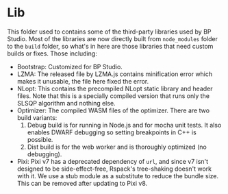 
# Lib

This folder used to contains some of the third-party libraries used by BP Studio.
Most of the libraries are now directly built from `node_modules` folder to the `build` folder,
so what's in here are those libraries that need custom builds or fixes.
Those including:

- Bootstrap: Customized for BP Studio.
- LZMA: The released file by LZMA.js contains minification error which makes it unusable, the file here fixed the error.
- NLopt: This contains the precompiled NLopt static library and header files.
  Note that this is a specially compiled version that runs only the SLSQP algorithm and nothing else.
- Optimizer: The compiled WASM files of the optimizer.
  There are two build variants:
  1. Debug build is for running in Node.js and for mocha unit tests.
     It also enables DWARF debugging so setting breakpoints in C++ is possible.
  2. Dist build is for the web worker and is thoroughly optimized (no debugging).
- Pixi: Pixi v7 has a deprecated dependency of `url`, and since v7 isn't designed to be side-effect-free,
  Rspack's tree-shaking doesn't work with it. We use a stub module as a substitute to reduce the bundle size.
  This can be removed after updating to Pixi v8.